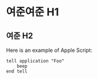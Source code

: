 # 여준여준 H1

## 여준 H2


<p>Here is an example of Apple Script:</p>

<pre><code>tell application "Foo"
    beep
end tell
</code></pre>
